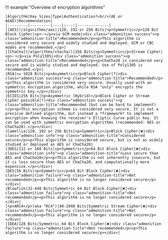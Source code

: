 !!! example "Overview of encryption algorithms"

    |Algorithm|Key Sizes|Type|Authentication?<br/>(AE or AEAD)|Recommendation|
    |---------|---------|----|:---:|--------------|
    |[AES](/algorithms/aes)|128, 192 or 256 Bits|<p>Symmetric</p>128 Bit Block Cipher|<p>✅</p>via GCM mode|<div class="admonition success"><p class="admonition-title">Recommended</p><p>This algorithm is considered very secure and widely studied and deployed. GCM or CBC modes are recommended.</p>|
    |[ChaCha](/algorithms/chacha/)|256 Bits|<p>Symmetric</p>Stream Cipher|<p>✅</p>via Poly1305|<div class="admonition success"><p class="admonition-title">Recommended</p><p>ChaCha20 is considered very secure and is widely studied and deployed. Use of Poly1305 is recommended.</p>|
    |RSA|>= 1028 Bits|<p>Asymmetric</p>Block Cipher|?|<div class="admonition success"><p class="admonition-title">Recommended</p><p>This algorithm is considered very secure. Usually used with an symmetric encryption algorithm, while RSA "only" encrypts the symmetric key.</p></div>|
    |ECIES|256 Bits|<p>Asymmetric (Hybrid)</p>Block Cipher or Stream Cipher possible|?|<div class="admonition success"><p class="admonition-title">Recommended (but can be hard to implement)</p><p>This encryption scheme is considered very secure. It is not a precicse defined algorithm, but instead a *framework* to implement encryption when knowing the receiver's Elliptic Curve public key. It can be used with symmetric encryption algorithms (recommended: AES or ChaCha20).</p></div>|
    |Camellia|128, 192 or 256 Bits|<p>Symmetric</p>Block Cipher|❌|<div class="admonition info"><p class="admonition-title">Considered secure</p><p>This algorithm is considered secure, but is not as widely studied or deployed as AES or ChaCha20|
    |3DES|112 or 168 Bits|<p>Symmetric</p>64 Bit Block Cipher|❌|<div class="admonition info"><p class="admonition-title">Less secure than AES and ChaCha20</p><p>This algorithm is not inherently insecure, but it is less secure than AES or ChaCha20, and computationally more expensive.</p></div>|
    |DES|56 Bits|<p>Symmetric</p>64 Bit Block Cipher|❌|<div class="admonition failure"><p class="admonition-title">Not recommended</p><p>This algorithm is no longer considered secure</p></div>|
    |Blowfish|32-448 Bits|Symmetric 64 Bit Block Cipher|❌|<div class="admonition failure"><p class="admonition-title">Not recommended</p><p>This algorithm is no longer considered secure</p></div>|
    |<p>ARC4</p>(aka "RC4")|40-2048 Bits|Symmetric Stream Cipher|❌|<div class="admonition failure"><p class="admonition-title">Not recommended</p><p>This algorithm is no longer considered secure</p></div>|
    |IDEA|128 Bits|Symmetric 64 Bit Block Cipher|❌|<div class="admonition failure"><p class="admonition-title">Not recommended</p><p>This algorithm is no longer considered secure</p></div>|
